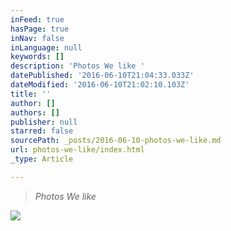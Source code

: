 ```yaml
---
inFeed: true
hasPage: true
inNav: false
inLanguage: null
keywords: []
description: 'Photos We like '
datePublished: '2016-06-10T21:04:33.033Z'
dateModified: '2016-06-10T21:02:10.103Z'
title: ''
author: []
authors: []
publisher: null
starred: false
sourcePath: _posts/2016-06-10-photos-we-like.md
url: photos-we-like/index.html
_type: Article

---
```

> _Photos We like_

![](https://the-grid-user-content.s3-us-west-2.amazonaws.com/c05723d4-b6d2-4f31-aa65-525ea34c10c8.jpg)
